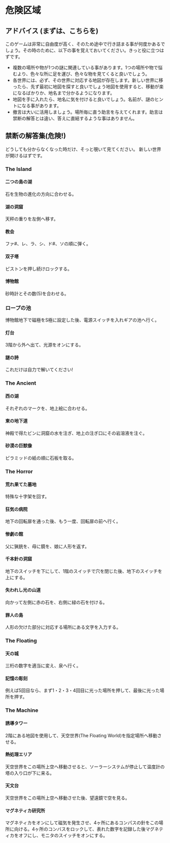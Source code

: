 # 危険区域

## アドバイス (まずは、こちらを)

このゲームは非常に自由度が高く、そのため途中で行き詰まる事が何度かあるでしょう。その時のために、以下の事を覚えておいてください。きっと役に立つはずです。
* 複数の場所や物が1つの謎に関連している事があります。1つの場所や物で悩むより、色々な所に足を運び、色々な物を見てくると良いでしょう。
* 各世界には、必ず、その世界に対応する地図が存在します。新しい世界に移ったら、先ず最初に地図を探すと良いでしょう地図を使用すると、移動が楽になるばかりか、地名まで分かるようになります。
* 地図を手に入れたら、地名に気を付けると良いでしょう。名前が、謎のヒントになる事があります。
* 撤言は大いに活用しましょう。場所毎に直う助言を与えてくれます。助言は禁断の解答とは違い、答えに直結するような事はありません。

## 禁断の解答集(危険!)

どうしても分からなくなった時だけ、そっと覗いて見てください。 新しい世界が開けるはずです。

### The Island

#### 二つの島の湖

石を生物の進化の方向に合わせる。

#### 湖の洞窟

天秤の重りを左側へ移す。

#### 教会

ファ#、レ、ラ、シ、ド#、ソの順に弾く。

#### 双子塔

ピストンを押し続けロックする。

#### 博物館

砂時計とその数(5)を合わせる。

### ロープの池

博物館地下で磁極をS極に設定した後、電源スイッチを入れギアの池へ行く。

#### 灯台

3階から外へ出て、光源をオンにする。

#### 謎の詩

これだけは自力で解いてください!

### The Ancient

#### 西の湖

それぞれのマークを、地上絵に合わせる。

#### 東の地下道

神殿で得たビンに洞窟の水を注ぎ、地上の注ぎ口にその岩溶液を注ぐ。

#### 砂漠の巨獣像

ピラミッドの紙の順に石板を取る。

### The Horror

#### 荒れ果てた墓地

特殊な十字架を回す。

#### 狂気の病院

地下の回転扉を通った後、もう一度、回転扉の前へ行く。

#### 惨劇の館

父に猟銃を、母に鏡を、娘に人形を返す。

#### 千本針の洞窟

地下のスイッチを下にして、1階のスイッチで穴を閉じた後、地下のスイッチを上にする。

#### 失われし光の山道

向かって左側に赤の石を、右側に緑の石を付ける。

#### 罪人の島

人形の欠けた部分に対応する場所にある文字を入力する。

### The Floating

#### 天の城

三桁の数字を適当に変え、泉へ行く。

#### 記憶の彫刻

例えば5回目なら、まず1・2・3・4回目に光った場所を押して、最後に光った場所を押す。

### The Machine

#### 誘導タワー

2階にある地図を使用して、天空世界(The Floating World)を指定場所へ移動させる。

#### 熱処理エリア

天空世界をこの場所上空へ移動させると、ソーラーシステムが停止して温度計の塔の入り口が下に来る。

#### 天文台

天空世界をこの場所上空へ移動させた後、望遠鏡で空を見る。

#### マグネティカ研究所

マグネティカをオンにして磁気を発生させ、4ヶ所にあるコンパスの針をこの場所に向ける。4ヶ所のコンバスをロックして、表れた数字を記録した後マグネティカをオフにし、モニタのスイッチをオンにする。
